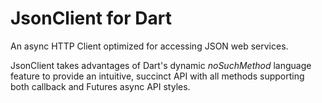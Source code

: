 JsonClient for Dart
===================

An async HTTP Client optimized for accessing JSON web services.

JsonClient takes advantages of Dart's dynamic *noSuchMethod* language feature to provide an intuitive, succinct API with all methods supporting both callback and Futures async API styles.

